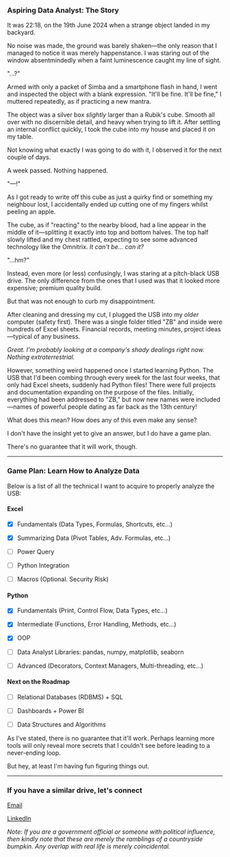 ### Aspiring Data Analyst: The Story

It was 22:18, on the 19th June 2024 when a strange object landed in my backyard.

No noise was made, the ground was barely shaken—the only reason that I managed to notice it was merely happenstance. I was staring out of the window absentmindedly when a faint luminescence caught my line of sight.

"...?"

Armed with only a packet of Simba and a smartphone flash in hand, I went and inspected the object with a blank expression. "It'll be fine. It'll be fine," I muttered repeatedly, as if practicing a new mantra.

The object was a silver box _slightly_ larger than a Rubik's cube. Smooth all over with no discernible detail, and heavy when trying to lift it. After settling an internal conflict quickly, I took the cube into my house and placed it on my table.

Not knowing what exactly I was going to do with it, I observed it for the next couple of days.

A week passed. Nothing happened.

"—!"

As I got ready to write off this cube as just a quirky find or something my neighbour lost, I accidentally ended up cutting one of my fingers whilst peeling an apple.

The cube, as if "reacting" to the nearby blood, had a line appear in the middle of it—splitting it exactly into top and bottom halves. The top half slowly lifted and my chest rattled, expecting to see some advanced technology like the Omnitrix. _It can't be… can it?_

"...hm?"

Instead, even more (or less) confusingly, I was staring at a pitch-black USB drive. The only difference from the ones that I used was that it looked more expensive; premium quality build.

But that was not enough to curb my disappointment.

After cleaning and dressing my cut, I plugged the USB into my _older_ computer (safety first). There was a single folder titled "ZB" and inside were hundreds of Excel sheets. Financial records, meeting minutes, project ideas—typical of any business.

_Great. I'm probably looking at a company's shady dealings right now. Nothing extraterrestrial._

However, something weird happened once I started learning Python. The USB that I'd been combing through every week for the last four weeks, that only had Excel sheets, suddenly had Python files! There were full projects and documentation expanding on the purpose of the files. Initially, everything had been addressed to "ZB," but now new names were included—names of powerful people dating as far back as the 13th century!

What does this mean? How does any of this even make any sense?

I don't have the insight yet to give an answer, but I do have a game plan.

There's no guarantee that it will work, though.

---

### Game Plan: Learn How to Analyze Data

Below is a list of all the technical I want to acquire to properly analyze the USB:

#### Excel

- [x] Fundamentals (Data Types, Formulas, Shortcuts, etc...)
- [x] Summarizing Data (Pivot Tables, Adv. Formulas, etc...)
- [ ] Power Query
- [ ] Python Integration
- [ ] Macros (Optional. Security Risk)


#### Python

- [x] Fundamentals (Print, Control Flow, Data Types, etc...)
- [x] Intermediate (Functions, Error Handling, Methods, etc...)
- [x] OOP
- [ ] Data Analyst Libraries: pandas, numpy, matplotlib, seaborn
- [ ] Advanced (Decorators, Context Managers, Multi-threading, etc...)


#### Next on the Roadmap

- [ ] Relational Databases (RDBMS) + SQL

- [ ] Dashboards + Power BI

- [ ] Data Structures and Algorithms

As I've stated, there is no guarantee that it'll work. Perhaps learning more tools will only reveal more secrets that I couldn't see before leading to a never-ending loop. 

But hey, at least I'm having fun figuring things out.

---

### If you have a similar drive, let's connect

[Email](abstract.rothko@gmail.com)

[LinkedIn](https://www.linkedin.com/in/adamuabdullahi)


_Note: If you are a government official or someone with political influence, then kindly note that these are merely the ramblings of a countryside bumpkin. Any overlap with real life is merely coincidental._


<!---
Abstract-Rothko/Abstract-Rothko is a ✨ special ✨ repository because its `README.md` (this file) appears on your GitHub profile.
You can click the Preview link to take a look at your changes.
--->
